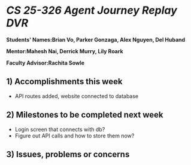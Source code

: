 # *CS 25-326 Agent Journey Replay DVR*

**Students' Names:Brian Vo, Parker Gonzaga, Alex Nguyen, Del Huband**

**Mentor:Mahesh Nai, Derrick Murry, Lily Roark**

**Faculty Advisor:Rachita Sowle**

## 1) Accomplishments this week ##
   - API routes added, website connected to database
## 2) Milestones to be completed next week ##
   - Login screen that connects with db?
   - Figure out API calls and how to store them now?
## 3) Issues, problems or concerns ##



